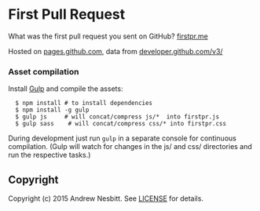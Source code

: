 # First Pull Request

What was the first pull request you sent on GitHub? [firstpr.me](http://firstpr.me/)

Hosted on [pages.github.com](https://pages.github.com),
data from [developer.github.com/v3/](https://developer.github.com/v3/)

### Asset compilation

Install [Gulp](http://gulpjs.com) and compile the assets:

```
  $ npm install # to install dependencies
  $ npm install -g gulp
  $ gulp js     # will concat/compress js/*  into firstpr.js
  $ gulp sass    # will concat/compress css/* into firstpr.css
```

During development just run `gulp` in a separate console for continuous compilation.
(Gulp will watch for changes in the js/ and css/ directories and run the respective tasks.)

## Copyright

Copyright (c) 2015 Andrew Nesbitt. See [LICENSE](LICENSE) for details.
